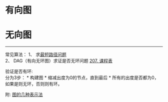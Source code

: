 # 有向图

# 无向图
***

常见算法：
1、 求[最短路径问题](zui-duan-lu-jing-wen-ti.md)  
2、 DAG（有向无环图）求证是否无环问题 [207. 课程表](https://leetcode-cn.com/problems/course-schedule/)

验证是否有环:  
分为3步：
    * 构建图
    * 缩减出度为0的节点，直到最后
    * 所有的出度是否都为0，如果是则无环，否则则有环。
    
    
附:
[图的几种表示法](https://blog.csdn.net/woaidapaopao/article/details/51732947)
